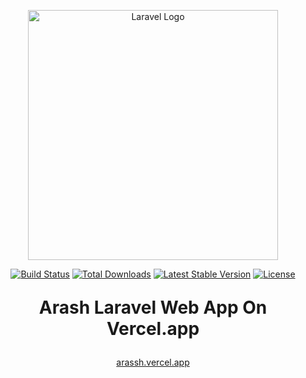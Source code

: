 <p align="center"><a href="https://laravel.com" target="_blank"><img src="https://aarash.agency/images/ArashLogo.png" width="400" alt="Laravel Logo"></a></p>

<p align="center">
<a href="https://github.com/laravel/framework/actions"><img src="https://github.com/laravel/framework/workflows/tests/badge.svg" alt="Build Status"></a>
<a href="https://packagist.org/packages/laravel/framework"><img src="https://img.shields.io/packagist/dt/laravel/framework" alt="Total Downloads"></a>
<a href="https://packagist.org/packages/laravel/framework"><img src="https://img.shields.io/packagist/v/laravel/framework" alt="Latest Stable Version"></a>
<a href="https://packagist.org/packages/laravel/framework"><img src="https://img.shields.io/packagist/l/laravel/framework" alt="License"></a>
</p>
<p align="center" style="font-weight: bolder;font-size: 2em">
Arash Laravel Web App On Vercel.app
</p>
<p style="text-align: center">
<a href=""https://arassh.vercel.app/home>
arassh.vercel.app
</a>
</p>
